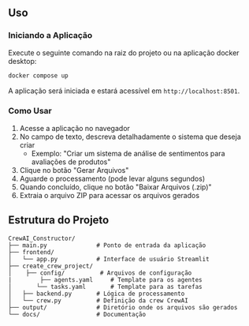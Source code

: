 ## Uso

### Iniciando a Aplicação

Execute o seguinte comando na raiz do projeto ou na aplicação docker desktop:

```bash
docker compose up
```

A aplicação será iniciada e estará acessível em `http://localhost:8501`.

### Como Usar

1. Acesse a aplicação no navegador
2. No campo de texto, descreva detalhadamente o sistema que deseja criar
   - Exemplo: "Criar um sistema de análise de sentimentos para avaliações de produtos"
3. Clique no botão "Gerar Arquivos"
4. Aguarde o processamento (pode levar alguns segundos)
5. Quando concluído, clique no botão "Baixar Arquivos (.zip)"
6. Extraia o arquivo ZIP para acessar os arquivos gerados

## Estrutura do Projeto

```
CrewAI_Constructor/
├── main.py              # Ponto de entrada da aplicação
├── frontend/
│   └── app.py           # Interface de usuário Streamlit
├── create_crew_project/
│    ├── config/          # Arquivos de configuração
|        ├── agents.yaml     # Template para os agentes
│       └── tasks.yaml       # Template para as tarefas
│   ├── backend.py       # Lógica de processamento
│   └── crew.py          # Definição da crew CrewAI
├── output/              # Diretório onde os arquivos são gerados
└── docs/                # Documentação
```
